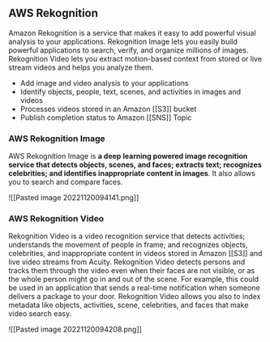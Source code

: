 ## AWS Rekognition

Amazon Rekognition is a service that makes it easy to add powerful visual analysis to your applications. Rekognition Image lets you easily build powerful applications to search, verify, and organize millions of images. Rekognition Video lets you extract motion-based context from stored or live stream videos and helps you analyze them.

-   Add image and video analysis to your applications
-   Identify objects, people, text, scenes, and activities in images and videos
-   Processes videos stored in an Amazon [[S3]] bucket
-   Publish completion status to Amazon [[SNS]] Topic

### AWS Rekognition Image

AWS Rekognition Image is **a deep learning powered image recognition service that detects objects, scenes, and faces; extracts text; recognizes celebrities; and identifies inappropriate content in images**. It also allows you to search and compare faces.

![[Pasted image 20221120094141.png]]

### AWS Rekognition Video

Rekognition Video is a video recognition service that detects activities; understands the movement of people in frame; and recognizes objects, celebrities, and inappropriate content in videos stored in Amazon [[S3]] and live video streams from Acuity. Rekognition Video detects persons and tracks them through the video even when their faces are not visible, or as the whole person might go in and out of the scene. For example, this could be used in an application that sends a real-time notification when someone delivers a package to your door. Rekognition Video allows you also to index metadata like objects, activities, scene, celebrities, and faces that make video search easy.



![[Pasted image 20221120094208.png]]

